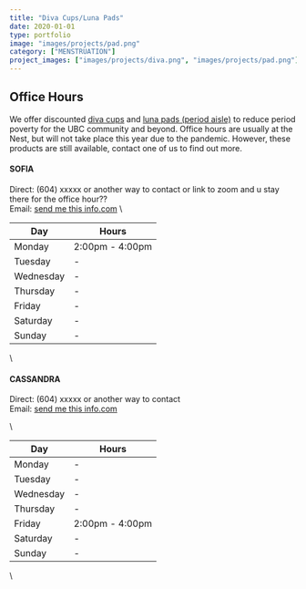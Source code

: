 ```yaml
---
title: "Diva Cups/Luna Pads"
date: 2020-01-01
type: portfolio
image: "images/projects/pad.png"
category: ["MENSTRUATION"]
project_images: ["images/projects/diva.png", "images/projects/pad.png"]
---
```


## Office Hours
We offer discounted [diva cups](https://divacup.com/) and [luna pads (period aisle)](https://periodaisle.com/) to reduce period poverty for the UBC community and beyond. Office hours are usually at the Nest, but will not take place this year due to the pandemic. However, these products are still available, contact one of us to find out more. 


#### SOFIA
Direct: (604) xxxxx or another way to contact or link to zoom and u stay there for the office hour?? \
Email: [send me this info.com](mailto:)
\ 



| Day       | Hours              |
| --------- | ------------------ |
| Monday    | 2:00pm - 4:00pm    |
| Tuesday   | - |
| Wednesday | - |
| Thursday  | - |
| Friday    | - |
| Saturday  | - |
| Sunday    | - |

\


#### CASSANDRA
Direct: (604) xxxxx or another way to contact \
Email: [send me this info.com](mailto:)

\ 


| Day       | Hours              |
| --------- | ------------------ |
| Monday    | - |
| Tuesday   | - |
| Wednesday | - |
| Thursday  | - |
| Friday    | 2:00pm - 4:00pm    |
| Saturday  | - |
| Sunday    | - |

\